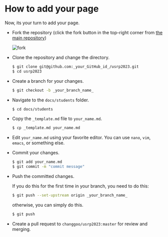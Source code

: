 # How to add your page

Now, its your turn to add your page.

* Fork the repository (click the fork button in the top-right corner from [the main repository](https://github.com/changgoo/usrp2023))

    ![fork](./fork.jpg)

* Clone the repository and change the directory.

    ```sh
    $ git clone git@github.com:_your_GitHub_id_/usrp2023.git
    $ cd usrp2023
    ```

* Create a branch for your changes.

    ```sh
    $ git checkout -b _your_branch_name_
    ```

* Navigate to the `docs/students` folder.

    ```sh
    $ cd docs/students
    ```

* Copy the `_template.md` file to `your_name.md`.

    ```sh
    $ cp _template.md your_name.md
    ```

* Edit `your_name.md` using your favorite editor. You can use `nano`, `vim`, `emacs`, or something else.

* Commit your changes.

    ```sh
    $ git add your_name.md
    $ git commit -m "commit message"
    ```

* Push the committed changes.

    If you do this for the first time in your branch, you need to do this:

    ```sh
    $ git push --set-upstream origin _your_branch_name_
    ```

    otherwise, you can simply do this.

    ```sh
    $ git push
    ```

* Create a pull request to `changgoo/usrp2023:master` for review and merging.
